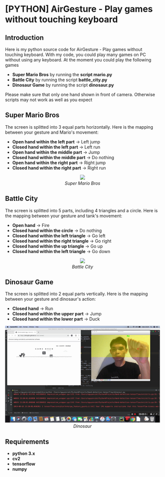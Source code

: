 # [PYTHON] AirGesture - Play games without touching keyboard

## Introduction

Here is my python source code for AirGesture - Play games without touching keyboard. With my code, you could play many games on PC without using any keyboard. At the moment you could play the following games 
* **Super Mario Bros** by running the **script mario.py**
* **Battle City** by running the script **battle_city.py**
* **Dinosaur Game** by running the script **dinosaur.py**

Please make sure that only one hand shown in front of camera. Otherwise scripts may not work as well as you expect
## Super Mario Bros
The screen is splitted into 3 equal parts horizontally.
Here is the mapping between your gesture and Mario's movement:
- **Open hand within the left part** -> Left jump
- **Closed hand within the left part** -> Left run
- **Open hand within the middle part** -> Jump
- **Closed hand within the middle part** -> Do nothing
- **Open hand within the right part** -> Right jump
- **Closed hand within the right part** -> Right run

<p align="center">
  <img src="demo/Super_mario_bros_demo.gif" width=600><br/>
  <i>Super Mario Bros</i>
</p>

## Battle City
The screen is splitted into 5 parts, including 4 triangles and a circle.
Here is the mapping between your gesture and tank's movement:
- **Open hand** -> Fire
- **Closed hand within the circle** -> Do nothing
- **Closed hand within the left triangle** -> Go left
- **Closed hand within the right triangle** -> Go right
- **Closed hand within the up triangle** -> Go up
- **Closed hand within the left triangle** -> Go down

<p align="center">
  <img src="demo/Battle_city_demo.gif" width=600><br/>
  <i>Battle City</i>
</p>

## Dinosaur Game
The screen is splitted into 2 equal parts vertically.
Here is the mapping between your gesture and dinosaur's action:
- **Closed hand** -> Run
- **Closed hand within the upper part** -> Jump
- **Closed hand within the lower part** -> Duck

<p align="center">
  <img src="demo/Dinosaur_demo.gif" width=600><br/>
  <i>Dinosaur</i>
</p>

## Requirements

* **python 3.x**
* **cv2**
* **tensorflow** 
* **numpy**
